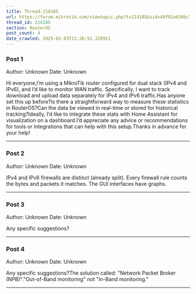 ```yaml
---
title: Thread-214185
url: https://forum.mikrotik.com/viewtopic.php?t=214185&sid=49f92a630bc7970d8ca50523be880e8f
thread_id: 214185
section: RouterOS
post_count: 4
date_crawled: 2025-02-03T13:26:51.328911
---
```


### Post 1
Author: Unknown
Date: Unknown

Hi everyone,I’m using a MikroTik router configured for dual stack (IPv4 and IPv6), and I’d like to monitor WAN traffic. Specifically, I want to track download and upload data separately for IPv4 and IPv6 traffic.Has anyone set this up before?Is there a straightforward way to measure these statistics in RouterOS?Can the data be viewed in real-time or stored for historical tracking?Ideally, I’d like to integrate these stats with Home Assistant for visualization on a dashboard.I’d appreciate any advice or recommendations for tools or integrations that can help with this setup.Thanks in advance for your help!

---
### Post 2
Author: Unknown
Date: Unknown

IPv4 and IPv6 firewalls are distinct (already split). Every firewall rule counts the bytes and packets it matches. The GUI interfaces have graphs.

---
### Post 3
Author: Unknown
Date: Unknown

Any specific suggestions?

---
### Post 4
Author: Unknown
Date: Unknown

Any specific suggestions?The solution called: "Network Packet Broker (NPB)"."Out-of-Band monitoring" not "In-Band monitoring."

---
